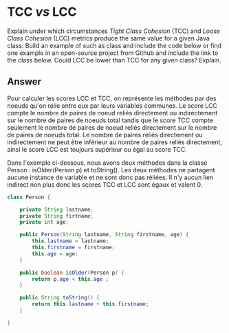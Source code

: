 # TCC *vs* LCC

Explain under which circumstances *Tight Class Cohesion* (TCC) and *Loose Class Cohesion* (LCC) metrics produce the same value for a given Java class. Build an example of such as class and include the code below or find one example in an open-source project from Github and include the link to the class below. Could LCC be lower than TCC for any given class? Explain.

## Answer
Pour calculer les scores LCC et TCC, on représente les méthodes par des noeuds qu'on relie entre eux par leurs variables communes. 
Le score LCC compte le nombre de paires de noeud reliés directement ou indirectement sur le nombre de paires de noeuds total tandis que le score TCC compte seulement le nombre de paires de noeud reliés directement sur le nombre de paires de noeuds total. Le nombre de paires reliés directement ou indirectement  ne peut être inférieur au nombre de paires reliés directement, ainsi le score LCC est toujours supérieur ou égal au score TCC. 

Dans l'exemple ci-dessous, nous avons deux méthodes dans la classe Person : isOlder(Person p) et toString(). Les deux méthodes ne partagent aucune instance de variable et ne sont donc pas réliées. Il n'y aucun lien indirect non plus donc les scores TCC et LCC sont égaux et valent 0.

```java
class Person {

    private String lastname;
    private String firtname;
    private int age; 

    public Person(String lastname, String firstname, age) {
        this.lastname = lastname;
        this.firstname = firstname;
        this.age = age;
    }

    public boolean isOlder(Person p) {
        return p.age < this.age ;
    }

    public String toString() {
        return this.lastname + this.firstname;
    }

}
```

